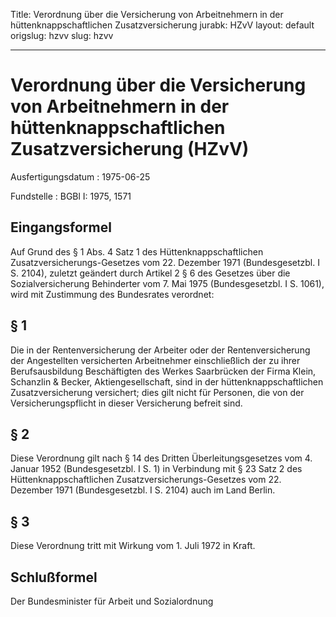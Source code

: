 Title: Verordnung über die Versicherung von Arbeitnehmern in der hüttenknappschaftlichen
  Zusatzversicherung
jurabk: HZvV
layout: default
origslug: hzvv
slug: hzvv

---

# Verordnung über die Versicherung von Arbeitnehmern in der hüttenknappschaftlichen Zusatzversicherung (HZvV)

Ausfertigungsdatum
:   1975-06-25

Fundstelle
:   BGBl I: 1975, 1571



## Eingangsformel

Auf Grund des § 1 Abs. 4 Satz 1 des Hüttenknappschaftlichen
Zusatzversicherungs-Gesetzes vom 22. Dezember 1971 (Bundesgesetzbl. I
S. 2104), zuletzt geändert durch Artikel 2 § 6 des Gesetzes über die
Sozialversicherung Behinderter vom 7. Mai 1975 (Bundesgesetzbl. I S.
1061), wird mit Zustimmung des Bundesrates verordnet:


## § 1

Die in der Rentenversicherung der Arbeiter oder der Rentenversicherung
der Angestellten versicherten Arbeitnehmer einschließlich der zu ihrer
Berufsausbildung Beschäftigten des Werkes Saarbrücken der Firma Klein,
Schanzlin & Becker, Aktiengesellschaft, sind in der
hüttenknappschaftlichen Zusatzversicherung versichert; dies gilt nicht
für Personen, die von der Versicherungspflicht in dieser Versicherung
befreit sind.


## § 2

Diese Verordnung gilt nach § 14 des Dritten Überleitungsgesetzes vom
4\. Januar 1952 (Bundesgesetzbl. I S. 1) in Verbindung mit § 23 Satz 2
des Hüttenknappschaftlichen Zusatzversicherungs-Gesetzes vom 22.
Dezember 1971 (Bundesgesetzbl. I S. 2104) auch im Land Berlin.


## § 3

Diese Verordnung tritt mit Wirkung vom 1. Juli 1972 in Kraft.


## Schlußformel

Der Bundesminister für Arbeit und Sozialordnung

